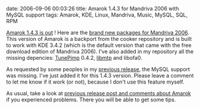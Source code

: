 date: 2006-09-06 00:03:26
title: Amarok 1.4.3 for Mandriva 2006 with MySQL support
tags: Amarok, KDE, Linux, Mandriva, Music, MySQL, SQL, RPM

[Amarok 1.4.3 is out](http://amarok.kde.org/content/view/81/66/) ! Here are the [brand new packages for Mandriva 2006](http://github.com/kdeldycke/mandriva-specs). This version of Amarok is a backport from the cooker repository and is built to work with KDE 3.4.2 (which is the default version that came with the free download edition of Mandriva 2006). I've also added in my repository all the missing depencies: [TunePimp](http://musicbrainz.org/products/tunepimp/index.html) 0.4.2, [libmtp](http://libmtp.sourceforge.net) and libofa0.

As requested by some peoples in my [previous release](http://kevin.deldycke.com/2006/08/amarok-142-final-for-mandriva-2006/), the MySQL support was missing. I've just added it for this 1.4.3 version. Please leave a comment to let me know if it work (or not), because I don't use this feature myself.

As usual, take a look at [previous release post and comments about Amarok](http://kevin.deldycke.com/category/amarok/) if you experienced problems. There you will be able to get some tips.
